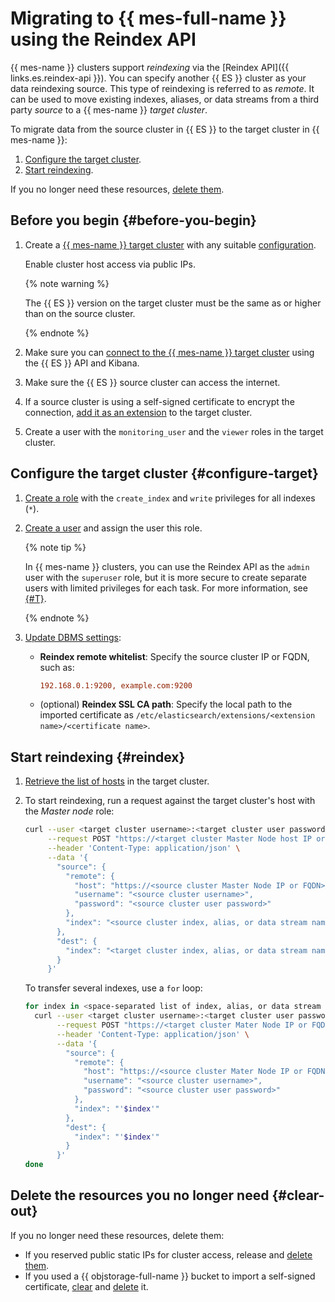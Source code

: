 # Migrating to {{ mes-full-name }} using the Reindex API

{{ mes-name }} clusters support _reindexing_ via the [Reindex API]({{ links.es.reindex-api }}). You can specify another {{ ES }} cluster as your data reindexing source. This type of reindexing is referred to as _remote_. It can be used to move existing indexes, aliases, or data streams from a third party _source_ to a {{ mes-name }} _target cluster_.

To migrate data from the source cluster in {{ ES }} to the target cluster in {{ mes-name }}:

1. [Configure the target cluster](#configure-target).
1. [Start reindexing](#reindex).

If you no longer need these resources, [delete them](#clear-out).

## Before you begin {#before-you-begin}

1. Create a [{{ mes-name }} target cluster](../../managed-elasticsearch/operations/cluster-create.md) with any suitable [configuration](../../managed-elasticsearch/concepts/instance-types.md).

   Enable cluster host access via public IPs.

   {% note warning %}

   The {{ ES }} version on the target cluster must be the same as or higher than on the source cluster.

   {% endnote %}

1. Make sure you can [connect to the {{ mes-name }} target cluster](../../managed-elasticsearch/operations/cluster-connect.md) using the {{ ES }} API and Kibana.

1. Make sure the {{ ES }} source cluster can access the internet.

1. If a source cluster is using a self-signed certificate to encrypt the connection, [add it as an extension](../../managed-elasticsearch/operations/cluster-extensions.md#add) to the target cluster.

1. Create a user with the `monitoring_user` and the `viewer` roles in the target cluster.

## Configure the target cluster {#configure-target}

1. [Create a role](https://www.elastic.co/guide/en/kibana/current/xpack-security.html#_roles_2) with the `create_index` and `write` privileges for all indexes (`*`).

1. [Create a user](../../managed-elasticsearch/operations/cluster-users.md) and assign the user this role.

   {% note tip %}

   In {{ mes-name }} clusters, you can use the Reindex API as the `admin` user with the `superuser` role, but it is more secure to create separate users with limited privileges for each task. For more information, see [{#T}](../../managed-elasticsearch/operations/cluster-users.md).

   {% endnote %}

1. [Update DBMS settings](../../managed-elasticsearch/operations/cluster-update.md#change-elasticsearch-config):

   * **Reindex remote whitelist**: Specify the source cluster IP or FQDN, such as:

      ```ini
      192.168.0.1:9200, example.com:9200
      ```

   * (optional) **Reindex SSL CA path**: Specify the local path to the imported certificate as `/etc/elasticsearch/extensions/<extension name>/<certificate name>`.

## Start reindexing {#reindex}

1. [Retrieve the list of hosts](../../managed-elasticsearch/operations/cluster-hosts.md#list-hosts) in the target cluster.

1. To start reindexing, run a request against the target cluster's host with the _Master node_ role:

   ```bash
   curl --user <target cluster username>:<target cluster user password> \
        --request POST "https://<target cluster Master Node host IP or FQDN>:9200/_reindex?pretty" \
        --header 'Content-Type: application/json' \
        --data '{
          "source": {
            "remote": {
              "host": "https://<source cluster Master Node IP or FQDN>:9200",
              "username": "<source cluster username>",
              "password": "<source cluster user password>"
            },
            "index": "<source cluster index, alias, or data stream name>",
          },
          "dest": {
            "index": "<target cluster index, alias, or data stream name>"
          }
        }'
   ```

   To transfer several indexes, use a `for` loop:

   ```bash
   for index in <space-separated list of index, alias, or data stream names>; do
     curl --user <target cluster username>:<target cluster user password> \
          --request POST "https://<target cluster Mater Node IP or FQDN>:9200/_reindex?pretty" \
          --header 'Content-Type: application/json' \
          --data '{
            "source": {
              "remote": {
                "host": "https://<source cluster Mater Node IP or FQDN>:9200",
                "username": "<source cluster username>",
                "password": "<source cluster user password>"
              },
              "index": "'$index'"
            },
            "dest": {
              "index": "'$index'"
            }
          }'
   done
   ```

## Delete the resources you no longer need {#clear-out}

If you no longer need these resources, delete them:

* If you reserved public static IPs for cluster access, release and [delete them](../../vpc/operations/address-delete.md).
* If you used a {{ objstorage-full-name }} bucket to import a self-signed certificate, [clear](../../storage/operations/objects/delete-all.md) and [delete](../../storage/operations/buckets/delete.md) it.
